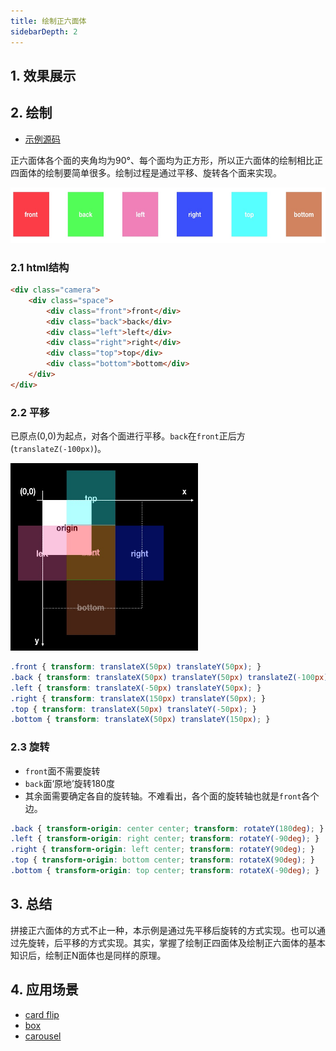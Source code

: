 ```yaml
---
title: 绘制正六面体 
sidebarDepth: 2
---
```



## 1. 效果展示

<CSS3-c05/>


## 2. 绘制

* [示例源码](https://github.com/xiuhonglee/canvasDoc/blob/master/docs/example/CSS3/ch04.html)

正六面体各个面的夹角均为90°、每个面均为正方形，所以正六面体的绘制相比正四面体的绘制要简单很多。绘制过程是通过平移、旋转各个面来实现。

<img src="./img/cc.jpg" width="626" height="89">

### 2.1 html结构

```html
<div class="camera">
    <div class="space">
        <div class="front">front</div>
        <div class="back">back</div>
        <div class="left">left</div>
        <div class="right">right</div>
        <div class="top">top</div>
        <div class="bottom">bottom</div>
    </div>
</div>
```

### 2.2 平移

已原点(0,0)为起点，对各个面进行平移。`back`在`front`正后方(`translateZ(-100px)`)。

<img src="./img/translate.jpg" width="300" height="300">

```css
.front { transform: translateX(50px) translateY(50px); }
.back { transform: translateX(50px) translateY(50px) translateZ(-100px); }
.left { transform: translateX(-50px) translateY(50px); }
.right { transform: translateX(150px) translateY(50px); }
.top { transform: translateX(50px) translateY(-50px); }
.bottom { transform: translateX(50px) translateY(150px); }
```

### 2.3 旋转

* `front`面不需要旋转
* `back`面‘原地’旋转180度
* 其余面需要确定各自的旋转轴。不难看出，各个面的旋转轴也就是`front`各个边。

```css
.back { transform-origin: center center; transform: rotateY(180deg); }
.left { transform-origin: right center; transform: rotateY(-90deg); }
.right { transform-origin: left center; transform: rotateY(90deg); }
.top { transform-origin: bottom center; transform: rotateX(90deg); }
.bottom { transform-origin: top center; transform: rotateX(-90deg); }
```
## 3. 总结

拼接正六面体的方式不止一种，本示例是通过先平移后旋转的方式实现。也可以通过先旋转，后平移的方式实现。其实，掌握了绘制正四面体及绘制正六面体的基本知识后，绘制正N面体也是同样的原理。

## 4. 应用场景

* [card flip](https://3dtransforms.desandro.com/cube)
* [box](https://3dtransforms.desandro.com/cube)
* [carousel](https://3dtransforms.desandro.com/carousel)
